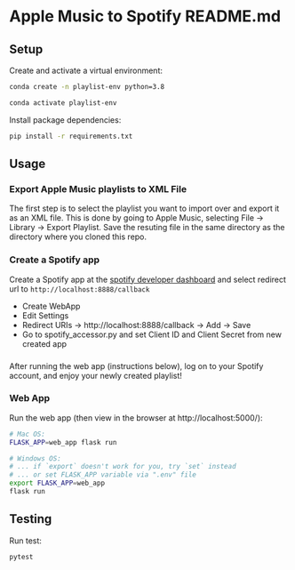 # Apple Music to Spotify README.md
## Setup

Create and activate a virtual environment:

```sh
conda create -n playlist-env python=3.8

conda activate playlist-env
```

Install package dependencies:

```sh
pip install -r requirements.txt
```

## Usage

### Export Apple Music playlists to XML File
The first step is to select the playlist you want to import over and export it as an XML file. 
This is done by going to Apple Music, selecting File -> Library -> Export Playlist. 
Save the resuting file in the same directory as the directory where you cloned this repo.

### Create a Spotify app 
Create a Spotify app at the [spotify developer dashboard](https://developer.spotify.com/dashboard/applications) and select redirect url to `http://localhost:8888/callback`
- Create WebApp
- Edit Settings
- Redirect URIs -> http://localhost:8888/callback -> Add -> Save
- Go to spotify_accessor.py and set Client ID and Client Secret from new created app

###
After running the web app (instructions below), log on to your Spotify account, and enjoy your newly created playlist!

### Web App

Run the web app (then view in the browser at http://localhost:5000/):

```sh
# Mac OS:
FLASK_APP=web_app flask run

# Windows OS:
# ... if `export` doesn't work for you, try `set` instead
# ... or set FLASK_APP variable via ".env" file
export FLASK_APP=web_app
flask run
```

## Testing

Run test:
```sh
pytest
```